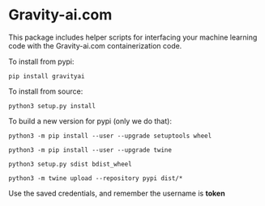 # Gravity-ai.com

This package includes helper scripts for interfacing your machine learning code with the Gravity-ai.com containerization code.

To install from pypi:

```
pip install gravityai
```

To install from source:

```
python3 setup.py install
```

To build a new version for pypi (only we do that):

```
python3 -m pip install --user --upgrade setuptools wheel

python3 -m pip install --user --upgrade twine

python3 setup.py sdist bdist_wheel

python3 -m twine upload --repository pypi dist/*
```

Use the saved credentials, and remember the username is __token__
